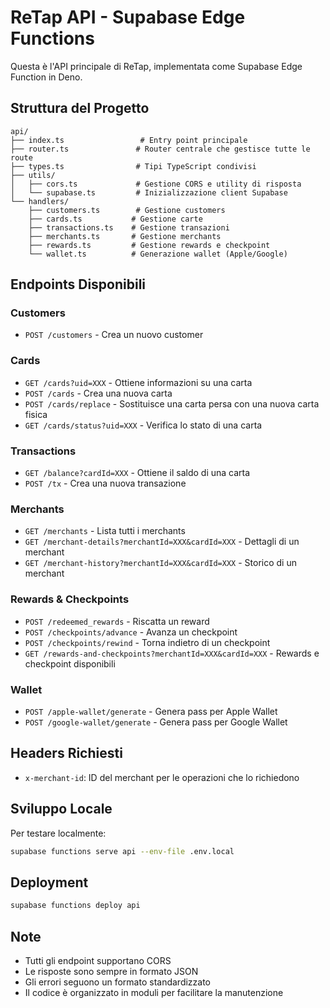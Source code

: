 # ReTap API - Supabase Edge Functions

Questa è l'API principale di ReTap, implementata come Supabase Edge Function in Deno.

## Struttura del Progetto

```
api/
├── index.ts                 # Entry point principale
├── router.ts               # Router centrale che gestisce tutte le route
├── types.ts                # Tipi TypeScript condivisi
├── utils/
│   ├── cors.ts             # Gestione CORS e utility di risposta
│   └── supabase.ts         # Inizializzazione client Supabase
└── handlers/
    ├── customers.ts        # Gestione customers
    ├── cards.ts           # Gestione carte
    ├── transactions.ts    # Gestione transazioni
    ├── merchants.ts       # Gestione merchants
    ├── rewards.ts         # Gestione rewards e checkpoint
    └── wallet.ts          # Generazione wallet (Apple/Google)
```

## Endpoints Disponibili

### Customers
- `POST /customers` - Crea un nuovo customer

### Cards
- `GET /cards?uid=XXX` - Ottiene informazioni su una carta
- `POST /cards` - Crea una nuova carta
- `POST /cards/replace` - Sostituisce una carta persa con una nuova carta fisica
- `GET /cards/status?uid=XXX` - Verifica lo stato di una carta

### Transactions
- `GET /balance?cardId=XXX` - Ottiene il saldo di una carta
- `POST /tx` - Crea una nuova transazione

### Merchants
- `GET /merchants` - Lista tutti i merchants
- `GET /merchant-details?merchantId=XXX&cardId=XXX` - Dettagli di un merchant
- `GET /merchant-history?merchantId=XXX&cardId=XXX` - Storico di un merchant

### Rewards & Checkpoints
- `POST /redeemed_rewards` - Riscatta un reward
- `POST /checkpoints/advance` - Avanza un checkpoint
- `POST /checkpoints/rewind` - Torna indietro di un checkpoint
- `GET /rewards-and-checkpoints?merchantId=XXX&cardId=XXX` - Rewards e checkpoint disponibili

### Wallet
- `POST /apple-wallet/generate` - Genera pass per Apple Wallet
- `POST /google-wallet/generate` - Genera pass per Google Wallet

## Headers Richiesti

- `x-merchant-id`: ID del merchant per le operazioni che lo richiedono

## Sviluppo Locale

Per testare localmente:

```bash
supabase functions serve api --env-file .env.local
```

## Deployment

```bash
supabase functions deploy api
```

## Note

- Tutti gli endpoint supportano CORS
- Le risposte sono sempre in formato JSON
- Gli errori seguono un formato standardizzato
- Il codice è organizzato in moduli per facilitare la manutenzione 